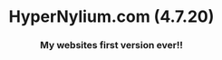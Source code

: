<h1 align="center"> HyperNylium.com (4.7.20) </h1>

<h3 align="center"> My websites first version ever!!</h3>